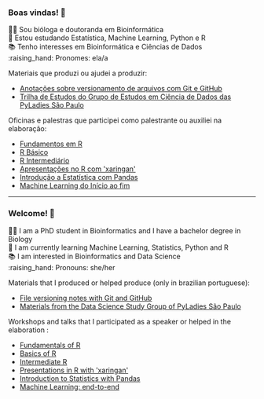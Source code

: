 ### Boas vindas! 👋 

<p> 👩‍🔬 Sou bióloga e doutoranda em Bioinformática <br> 
📖 Estou estudando Estatística, Machine Learning, Python e R <br> 
📚 Tenho interesses em Bioinformática e Ciências de Dados <br>
:raising_hand: Pronomes: ela/a </p> 

Materiais que produzi ou ajudei a produzir:
 * [Anotações sobre versionamento de arquivos com Git e GitHub](https://github.com/mariguilardi/git_e_github)
 * [Trilha de Estudos do Grupo de Estudos em Ciência de Dados das PyLadies São Paulo](https://pyladiessp.github.io/data-science/)

Oficinas e palestras que participei como palestrante ou auxiliei na elaboração:  
 * [Fundamentos em R](https://mariguilardi.github.io/2019-05-Fundamentals-Of-R-R-LadiesSP/#1) 
 * [R Básico](https://beatrizmilz.github.io/2020-R-Ladies-SP-Basico/)
 * [R Intermediário](https://beatrizmilz.github.io/2019-02-R-Interm-R-LadiesSP/#1)
 * [Apresentações no R com 'xaringan'](https://beatrizmilz.github.io/aMostra-IME-2019-Xaringan/#1)
 * [Introdução a Estatística com Pandas](https://github.com/mariguilardi/data-science/blob/master/workshops/workshop_introdu%C3%A7%C3%A3o_estatistica_pandas/Workshop%20Introdu%C3%A7%C3%A3o%20a%20Estat%C3%ADstica%20e%20Pandas%20Respostas.pdf)
 * [Machine Learning do Início ao fim](https://github.com/PyLadiesSP/data-science/blob/master/Apresentacoes/2021_Python_Brasil/PyBR_2021_Machine_Learning_do_in%C3%ADcio_ao_fim.pdf)

--------------------------------------------------------------------------------------------------------------------------------------------------------------

### Welcome! 👋

<p> 👩‍🔬 I am a PhD student in Bioinformatics and I have a bachelor degree in Biology <br> 
📖 I am currently learning Machine Learning, Statistics, Python and R <br>
📚 I am interested in Bioinformatics and Data Science <br>
:raising_hand: Pronouns: she/her </p> 

Materials that I produced or helped produce (only in brazilian portuguese):
 * [File versioning notes with Git and GitHub](https://github.com/mariguilardi/git_e_github)
 * [Materials from the Data Science Study Group of PyLadies São Paulo](https://pyladiessp.github.io/data-science/)

Workshops and talks that I participated as a speaker or helped in the elaboration :
 * [Fundamentals of R](https://mariguilardi.github.io/2019-05-Fundamentals-Of-R-R-LadiesSP/#1) 
 * [Basics of R](https://beatrizmilz.github.io/2020-R-Ladies-SP-Basico/)
 * [Intermediate R](https://beatrizmilz.github.io/2019-02-R-Interm-R-LadiesSP/#1)
 * [Presentations in R with 'xaringan'](https://beatrizmilz.github.io/aMostra-IME-2019-Xaringan/#1)
 * [Introduction to Statistics with Pandas](https://github.com/mariguilardi/data-science/blob/master/workshops/workshop_introdu%C3%A7%C3%A3o_estatistica_pandas/Workshop%20Introdu%C3%A7%C3%A3o%20a%20Estat%C3%ADstica%20e%20Pandas%20Respostas.pdf)
 * [Machine Learning: end-to-end](https://github.com/PyLadiesSP/data-science/blob/master/Apresentacoes/2021_Python_Brasil/PyBR_2021_Machine_Learning_do_in%C3%ADcio_ao_fim.pdf)
